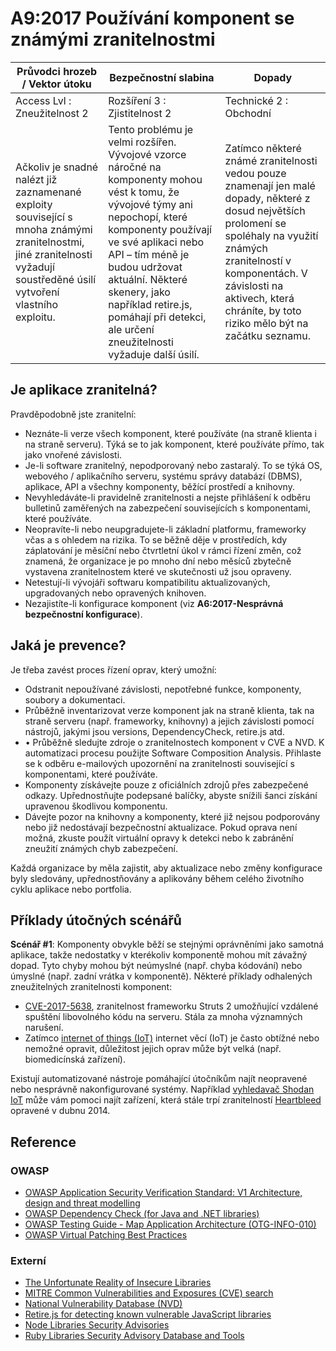 # A9:2017 Používání komponent se známými zranitelnostmi

| Průvodci hrozeb / Vektor útoku | Bezpečnostní slabina           | Dopady               |
| -- | -- | -- |
| Access Lvl : Zneužitelnost 2 | Rozšíření 3 : Zjistitelnost 2 | Technické 2 : Obchodní |
| Ačkoliv je snadné nalézt již zaznamenané exploity související s mnoha známými zranitelnostmi, jiné zranitelnosti vyžadují soustředěné úsilí vytvoření vlastního exploitu. | Tento problému je velmi rozšířen. Vývojové vzorce náročné na komponenty mohou vést k tomu, že vývojové týmy ani nepochopí, které komponenty používají ve své aplikaci nebo API – tím méně je budou udržovat aktuální. Některé skenery, jako například retire.js, pomáhají při detekci, ale určení zneužitelnosti vyžaduje další úsilí. | Zatímco některé známé zranitelnosti vedou pouze znamenají jen malé dopady, některé z dosud největších prolomení se spoléhaly na využití známých zranitelností v komponentách. V závislosti na aktivech, která chráníte, by toto riziko mělo být na začátku seznamu. |

## Je aplikace zranitelná?

Pravděpodobně jste zranitelní:

* Neznáte-li verze všech komponent, které používáte (na straně klienta i na straně serveru). Týká se to jak komponent, které používáte přímo, tak jako vnořené závislosti.
* Je-li software zranitelný, nepodporovaný nebo zastaralý. To se týká OS, webového / aplikačního serveru, systému správy databází (DBMS), aplikace, API a všechny komponenty, běžící prostředí a knihovny.
* Nevyhledáváte-li pravidelně zranitelnosti a nejste přihlášení k odběru bulletinů zaměřených na zabezpečení souvisejících s komponentami, které používáte.
* Neopravíte-li nebo neupgradujete-li základní platformu, frameworky včas a s ohledem na rizika. To se běžně děje v prostředích, kdy záplatování je měsíční nebo čtvrtletní úkol v rámci řízení změn, což znamená, že organizace je po mnoho dní nebo měsíců zbytečně vystavena zranitelnostem které ve skutečnosti už jsou opraveny.
* Netestují-li vývojáři softwaru kompatibilitu aktualizovaných, upgradovaných nebo opravených knihoven.
* Nezajistíte-li konfigurace komponent (viz **A6:2017-Nesprávná bezpečnostní konfigurace**).

## Jaká je prevence?

Je třeba zavést proces řízení oprav, který umožní:

* Odstranit nepoužívané závislosti, nepotřebné funkce, komponenty, soubory a dokumentaci.
* Průběžně inventarizovat verze komponent jak na straně klienta, tak na straně serveru (např. frameworky, knihovny) a jejich závislosti pomocí nástrojů, jakými jsou versions, DependencyCheck, retire.js atd.  
* •	Průběžně sledujte zdroje o zranitelnostech komponent v CVE a NVD. K automatizaci procesu použijte Software Composition Analysis. Přihlaste se k odběru e-mailových upozornění na zranitelnosti související s komponentami, které používáte. 
* Komponenty získávejte pouze z oficiálních zdrojů přes zabezpečené odkazy. Upřednostňujte podepsané balíčky, abyste snížili šanci získání upravenou škodlivou komponentu.
* Dávejte pozor na knihovny a komponenty, které již nejsou podporovány nebo již nedostávají bezpečnostní aktualizace. Pokud oprava není možná, zkuste použít virtuální opravy k detekci nebo k zabránění zneužití známých chyb zabezpečení.

Každá organizace by měla zajistit, aby aktualizace nebo změny konfigurace byly sledovány, upřednostňovány a aplikovány během celého životního cyklu aplikace nebo portfolia.

## Příklady útočných scénářů

**Scénář #1**: Komponenty obvykle běží se stejnými oprávněními jako samotná aplikace, takže nedostatky v kterékoliv komponentě mohou mít závažný dopad. Tyto chyby mohou být neúmyslné (např. chyba kódování) nebo úmyslné (např. zadní vrátka v komponentě). Některé příklady odhalených zneužitelných zranitelnosti komponent:

* [CVE-2017-5638](https://cve.mitre.org/cgi-bin/cvename.cgi?name=CVE-2017-5638), zranitelnost frameworku Struts 2 umožňující vzdálené spuštění libovolného kódu na serveru. Stála za mnoha významných narušení.
* Zatímco [internet of things (IoT)](https://en.wikipedia.org/wiki/Internet_of_things) internet věcí (IoT) je často obtížné nebo nemožné opravit, důležitost jejich oprav může být velká (např. biomedicínská zařízení).

Existují automatizované nástroje pomáhající útočníkům najít neopravené nebo nesprávně nakonfigurované systémy. Například [vyhledavač Shodan IoT](https://www.shodan.io/report/89bnfUyJ) může vám pomoci najít zařízení, která stále trpí zranitelností [Heartbleed](https://en.wikipedia.org/wiki/Heartbleed) opravené v dubnu 2014.

## Reference

### OWASP

* [OWASP Application Security Verification Standard: V1 Architecture, design and threat modelling](https://www.owasp.org/index.php/ASVS_V1_Architecture)
* [OWASP Dependency Check (for Java and .NET libraries)](https://www.owasp.org/index.php/OWASP_Dependency_Check)
* [OWASP Testing Guide - Map Application Architecture (OTG-INFO-010)](https://www.owasp.org/index.php/Map_Application_Architecture_(OTG-INFO-010))
* [OWASP Virtual Patching Best Practices](https://www.owasp.org/index.php/Virtual_Patching_Best_Practices)

### Externí

* [The Unfortunate Reality of Insecure Libraries](https://www.aspectsecurity.com/research-presentations/the-unfortunate-reality-of-insecure-libraries)
* [MITRE Common Vulnerabilities and Exposures (CVE) search](https://www.cvedetails.com/version-search.php)
* [National Vulnerability Database (NVD)](https://nvd.nist.gov/)
* [Retire.js for detecting known vulnerable JavaScript libraries](https://github.com/retirejs/retire.js/)
* [Node Libraries Security Advisories](https://nodesecurity.io/advisories)
* [Ruby Libraries Security Advisory Database and Tools](https://rubysec.com/)
